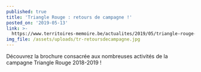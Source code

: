 ```yaml
---
published: true
title: 'Triangle Rouge : retours de campagne !'
posted_on: '2019-05-13'
link: >-
  https://www.territoires-memoire.be/actualites/2019/05/triangle-rouge-retours-de-campagne/
img_file: /assets/uploads/tr-retoursdecampagne.jpg
---
```

Découvrez la brochure consacrée aux nombreuses activités de la campagne Triangle Rouge 2018-2019 !
